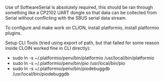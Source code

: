 Use of SoftwareSerial is absolutely required, this should be ran through something like a CP2102 UART dongle
so that data can be collected from Serial without conflicting with the SBUS serial data stream.


To configure and make work on CLION, install platformio, install platformio plugins.

Setup CLI Tools (tried using export of path, but that failed for some reason inside CLOIN worked fine in CLI directly):
* sudo ln -s ~/.platformio/penv/bin/platformio /usr/local/bin/platformio
* sudo ln -s ~/.platformio/penv/bin/pio /usr/local/bin/pio
* sudo ln -s ~/.platformio/penv/bin/piodebuggdb /usr/local/bin/piodebuggdb
